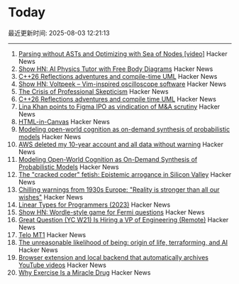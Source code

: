 # Today

最近更新时间: 2025-08-03 12:21:13

--- 
1. [Parsing without ASTs and Optimizing with Sea of Nodes  [video]](https://www.youtube.com/watch?v=NxiKlnUtyio) Hacker News
2. [Show HN: AI Physics Tutor with Free Body Diagrams](https://www.physicsviewer.com/) Hacker News
3. [C++26 Reflections adventures and compile-time UML](https://www.reachablecode.com/2025/07/31/c26-reflections-adventures-compile-time-uml/) Hacker News
4. [Show HN: Voltpeek – Vim-inspired oscilloscope software](https://github.com/schuyler4/voltpeek) Hacker News
5. [The Crisis of Professional Skepticism](https://mitchhorowitz.substack.com/p/the-crisis-of-professional-skepticism) Hacker News
6. [C++26 Reflections adventures and compile time UML](https://www.reachablecode.com/2025/07/31/c26-reflections-adventures-compile-time-uml/) Hacker News
7. [Lina Khan points to Figma IPO as vindication of M&A scrutiny](https://techcrunch.com/2025/08/02/lina-khan-points-to-figma-ipo-as-vindication-for-ma-scrutiny/) Hacker News
8. [HTML-in-Canvas](https://github.com/WICG/html-in-canvas) Hacker News
9. [Modeling open-world cognition as on-demand synthesis of probabilistic models](https://arxiv.org/abs/2507.12547) Hacker News
10. [AWS deleted my 10-year account and all data without warning](https://www.seuros.com/blog/aws-deleted-my-10-year-account-without-warning/) Hacker News
11. [Modeling Open-World Cognition as On-Demand Synthesis of Probabilistic Models](https://arxiv.org/abs/2507.12547) Hacker News
12. [The "cracked coder" fetish: Epistemic arrogance in Silicon Valley](https://maxread.substack.com/p/the-cracked-coder-fetish) Hacker News
13. [Chilling warnings from 1930s Europe: "Reality is stronger than all our wishes"](https://www.doomsdayscenario.co/p/fleeing-one-step-ahead-of-fascism-fbcf5ac4661dca77) Hacker News
14. [Linear Types for Programmers (2023)](https://twey.io/for-programmers/linear-types/) Hacker News
15. [Show HN: Wordle-style game for Fermi questions](https://www.fermiquestions.org/) Hacker News
16. [Great Question (YC W21) Is Hiring a VP of Engineering (Remote)](https://www.ycombinator.com/companies/great-question/jobs/ONBQUqe-vp-of-engineering) Hacker News
17. [Telo MT1](https://www.telotrucks.com/) Hacker News
18. [The unreasonable likelihood of being: origin of life, terraforming, and AI](https://arxiv.org/abs/2507.18545) Hacker News
19. [Browser extension and local backend that automatically archives YouTube videos](https://github.com/andrewarrow/starchive) Hacker News
20. [Why Exercise Is a Miracle Drug](https://www.derekthompson.org/p/the-sunday-morning-post-why-exercise) Hacker News
